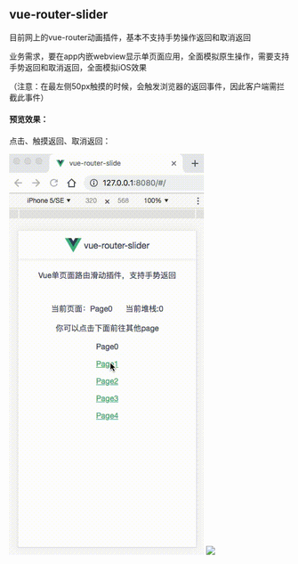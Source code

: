 ## vue-router-slider

目前网上的vue-router动画插件，基本不支持手势操作返回和取消返回

业务需求，要在app内嵌webview显示单页面应用，全面模拟原生操作，需要支持手势返回和取消返回，全面模拟iOS效果

（注意：在最左侧50px触摸的时候，会触发浏览器的返回事件，因此客户端需拦截此事件）

#### 预览效果：

点击、触摸返回、取消返回：

![](./doc/点击.gif)
![](./doc/滑动.gif)
